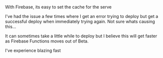 With Firebase, its easy to set the cache for the serve

I've had the issue a few times where I get an error trying to deploy but get a successful deploy when immediately trying again. Not sure whats causing this...

It can sometimes take a little while to deploy but I believe this will get faster as Firebase Functions moves out of Beta.

I've experience blazing fast
